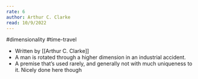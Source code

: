 ```yaml
---
rate: 6
author: Arthur C. Clarke
read: 10/9/2022
---
```


#dimensionality #time-travel 


- Written by [[Arthur C. Clarke]]
- A man is rotated through a higher dimension in an industrial accident.
- A premise that’s used rarely, and generally not with much uniqueness to it. Nicely done here though